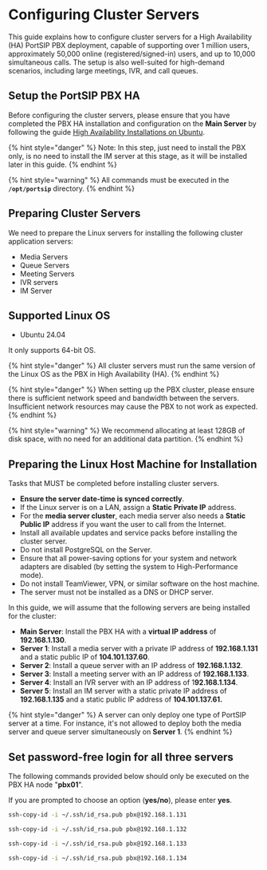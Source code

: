 # Configuring Cluster Servers

This guide explains how to configure cluster servers for a High Availability (HA) PortSIP PBX deployment, capable of supporting over 1 million users, approximately 50,000 online (registered/signed-in) users, and up to 10,000 simultaneous calls. The setup is also well-suited for high-demand scenarios, including large meetings, IVR, and call queues.

## Setup the PortSIP PBX HA

Before configuring the cluster servers, please ensure that you have completed the PBX HA installation and configuration on the **Main Server** by following the guide [High Availability Installations on Ubuntu](high-availability-installations-on-ubuntu.md).

{% hint style="danger" %}
Note: In this step, just need to install the PBX only, is no need to install the IM server at this stage, as it will be installed later in this guide.
{% endhint %}

{% hint style="warning" %}
All commands must be executed in the **`/opt/portsip`** directory.
{% endhint %}

## Preparing Cluster Servers

We need to prepare the Linux servers for installing the following cluster application servers:

* Media Servers
* Queue Servers
* Meeting Servers
* IVR servers
* IM Server

## **Supported Linux OS**

* Ubuntu 24.04

It only supports 64-bit OS.

{% hint style="danger" %}
All cluster servers must run the same version of the Linux OS as the PBX in High Availability (HA).
{% endhint %}

{% hint style="danger" %}
When setting up the PBX cluster, please ensure there is sufficient network speed and bandwidth between the servers. Insufficient network resources may cause the PBX to not work as expected.
{% endhint %}

{% hint style="warning" %}
We recommend allocating at least 128GB of disk space, with no need for an additional data partition.
{% endhint %}

## **Preparing the Linux Host Machine for Installation**

Tasks that MUST be completed before installing cluster servers.

* **Ensure the server date-time is synced correctly**.
* If the Linux server is on a LAN, assign a **Static Private IP** address.
* For the **media server cluster**, each media server also needs a **Static Public IP** address if you want the user to call from the Internet.
* Install all available updates and service packs before installing the cluster server.
* Do not install PostgreSQL on the Server.
* Ensure that all power-saving options for your system and network adapters are disabled (by setting the system to High-Performance mode).
* Do not install TeamViewer, VPN, or similar software on the host machine.
* The server must not be installed as a DNS or DHCP server.

In this guide, we will assume that the following servers are being installed for the cluster:

* **Main Server**: Install the PBX HA with a **virtual IP address** of **192.168.1.130**.
* **Server 1**: Install a media server with a private IP address of **192.168.1.131** and a static public IP of **104.101.137.60**.
* **Server 2**: Install a queue server with an IP address of **192.168.1.132**.
* **Server 3**: Install a meeting server with an IP address of **192.168.1.133**.
* **Server 4**: Install an IVR server with an IP address of 1**92.168.1.134**.
* **Server 5**: Install an IM server with a static private IP address of **192.168.1.135** and a static public IP address of **104.101.137.61.**

{% hint style="danger" %}
A server can only deploy one type of PortSIP server at a time. For instance, it's not allowed to deploy both the media server and queue server simultaneously on **Server 1**.
{% endhint %}

## **Set password-free login for all three servers**

The following commands provided below should only be executed on the PBX HA node "**pbx01**".

If you are prompted to choose an option (**yes/no**), please enter **yes**.

```sh
ssh-copy-id -i ~/.ssh/id_rsa.pub pbx@192.168.1.131
```

```sh
ssh-copy-id -i ~/.ssh/id_rsa.pub pbx@192.168.1.132
```

```sh
ssh-copy-id -i ~/.ssh/id_rsa.pub pbx@192.168.1.133
```

```sh
ssh-copy-id -i ~/.ssh/id_rsa.pub pbx@192.168.1.134
```









